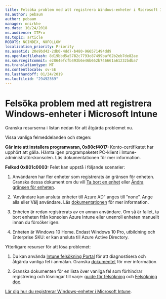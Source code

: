 ```yaml
---
title: Felsöka problem med att registrera Windows-enheter i Microsoft Intune
ms.author: pebaum
author: pebaum
manager: mnirkhe
ms.date: 10/24/2018
ms.audience: ITPro
ms.topic: article
ROBOTS: NOINDEX, NOFOLLOW
localization_priority: Priority
ms.assetid: 20e9bd42-2db0-4dd7-b480-966571494dd9
ms.openlocfilehash: 8d19bbd5a5782c7793c87499baf62b2eb7de82ae
ms.sourcegitcommit: e2864efcfb493b6e46b662b746661a61232bdba7
ms.translationtype: MT
ms.contentlocale: sv-SE
ms.lasthandoff: 01/24/2019
ms.locfileid: "29492369"
---
```

# <a name="troubleshoot-issues-with-enrolling-windows-devices-in-microsoft-intune"></a>Felsöka problem med att registrera Windows-enheter i Microsoft Intune

Granska resurserna i listan nedan för att åtgärda problemet nu. 
  
Vissa vanliga felmeddelanden och stegen:
  
 **Går inte att installera programvaran, 0x80cf4017:** Konto-certifikatet har upphört att gälla. Hämta igen programpaketet PC-klient i Intune-administratörskonsolen. Läs dokumentationen för mer information. 
  
 **Felkod 0x801c0003:** Felet kan uppstå i följande scenarier: 
  
1. Användaren har fler enheter som registrerats än gränsen för enheten. Granska dessa dokument om du vill [Ta bort en enhet](https://docs.microsoft.com/en-us/intune/devices-wipe) eller [Ändra gränsen för enheten](https://docs.microsoft.com/en-us/intune/enrollment-restrictions-set#set-device-limit-restrictions).
    
2. ”Användare kan ansluta enheter till Azure AD” anges till ”none”. Ange alla eller Välj användare. Läs [dokumentationen](https://docs.microsoft.com/en-us/azure/active-directory/device-management-azure-portal#configure-device-settings) för mer information. 
    
3. Enheten är redan registrerats av en annan användare. Om så är fallet, ta bort enheten från konsolen Azure Intune eller unenroll enheten manuellt innan du försöker igen.
    
4. Enheten är Windows 10 Home. Endast Windows 10 Pro, utbildning och Enterprise SKU: er kan ansluta till Azure Active Directory.
    
Ytterligare resurser för att lösa problemet:
  
1. Du kan använda [Intune felsökning Portal](https://devicemanagement.microsoft.com/#blade/Microsoft_Intune_DeviceSettings/TroubleshootBlade) för att diagnostisera och åtgärda vanliga fel i anmälan. Granska [dokumentet](https://docs.microsoft.com/en-us/intune/help-desk-operators) för mer information. 
    
2. Granska dokumenten för en lista över vanliga fel som förhindrar registrering och lösningar till varje: [guide för felsökning](https://support.microsoft.com/en-us/help/4089533/troubleshooting-windows-device-enrollment-problems-in-microsoft-intune) och [Felsökning doc](https://docs.microsoft.com/en-us/intune-classic/troubleshoot/troubleshoot-device-enrollment-in-intune).
    
[Lär dig hur du registrerar Windows-enheter i Microsoft Intune](https://docs.microsoft.com/en-us/intune/windows-enroll).
  

